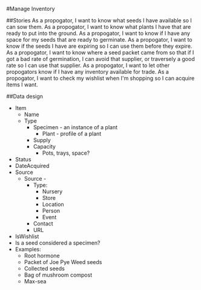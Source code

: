 #Manage Inventory

##Stories
As a propogator, I want to know what seeds I have available so I can sow them.
As a propogator, I want to know what plants I have that are ready to put into the ground.
As a propogator, I want to know if I have any space for my seeds that are ready to germinate.
As a propogator, I want to know if the seeds I have are expiring so I can use them before they expire.
As a propogator, I want to know where a seed packet came from so that if I got a bad rate of germination, I can avoid that supplier, or traversely a good rate so I can use that supplier.
As a propogator, I want to let other propogators know if I have any inventory available for trade.
As a propogator, I want to check my wishlist when I'm shopping so I can acquire items I want.

##Data design
- Item
  - Name
  - Type
    - Specimen - an instance of a plant
      - Plant - profile of a plant
    - Supply
    - Capacity
      - Pots, trays, space?
 - Status
 - DateAcquired
 - Source
   - Source - 
     - Type:
       - Nursery
       - Store
       - Location
       - Person
       - Event
     - Contact
     - URL
 - IsWishlist
 - Is a seed considered a specimen?
- Examples:
  - Root hormone
  - Packet of Joe Pye Weed seeds
  - Collected seeds
  - Bag of mushroom compost
  - Max-sea
